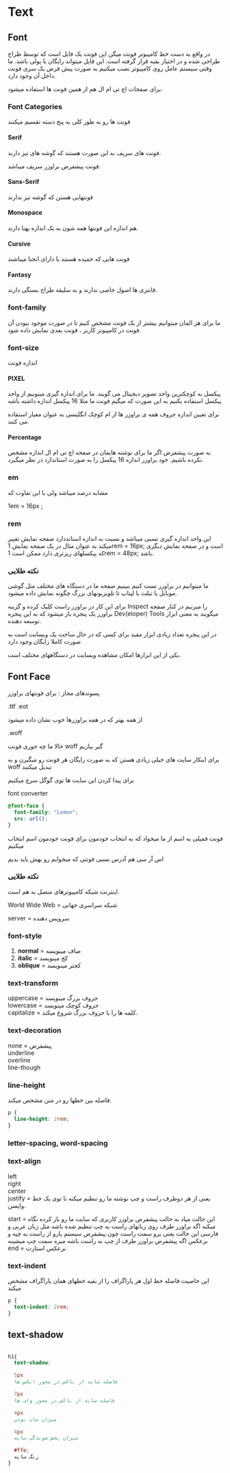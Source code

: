 # Text

## Font

در واقع به دست خط کامپیوتر فونت میگن
این فونت یک فایل است که توسط طراح طراحی شده و در اختیار بقیه قرار گرفته است.
این فایل میتواند رایگان یا پولی باشد.
ما وقتی سیستم عامل روی کامپیوتر نصب میکنیم به صورت پیش فرض یک سری فونت داخل آن وجود دارد.

برای صفحات اچ تی ام ال هم از همین فونت ها استفاده میشود.

### Font Categories

فونت ها رو به طور کلی به پنج دسته تقسیم میکنند

#### Serif

فونت های سریف به این صورت هستند که گوشه های تیز دارند.

فونت پیشفرض براوزر سریف میباشد.

#### Sans-Serif

فونتهایی هستن که گوشه تیز ندارند

#### Monospace

هم اندازه
این فونتها همه شون به یک اندازه پهنا دارند.

#### Cursive

فونت هایی که خمیده هستند یا دارای انحنا میباشند

#### Fantasy

فانتزی ها اصول خاصی ندارند و به سلیقه طراح بستگی دارند.

### font-family

ما برای هر المان میتوانیم بیشتر از یک فونت مشخص کنیم تا در صورت موجود نبودن آن فونت در کامپیوتر کاربر ، فونت بعدی نمایش داده شود.

### font-size

اندازه فونت

#### PIXEL

پیکسل به کوچکترین واحد تصویر دیجیتال می گویند.
ما برای اندازه گیری میتونیم از واحد پیکسل استفاده بکنیم
به این صورت که میگیم فونت ما مثلا 16 پیکسل اندازه داشته باشه

برای تعیین اندازه حروف همه ی براوزر ها از ام کوچک انگلیسی به عنوان معیار استفاده می کنند.

#### Percentage

به صورت پیشفرض اگر ما برای نوشته هایمان در صفحه اچ تی ام ال اندازه مشخص نکرده باشیم.
خود براوزر اندازه 16 پیکسل را به صورت استاندارد در نظر میگیرد.

### em

مشابه درصد میباشد ولی با این تفاوت که

1em = 16px ;

### rem

این واحد اندازه گیری نسبی میباشد و نسبت به اندازه استانددارد صفحه نمایش تغییر میکند به عنوان مثال در یک صفحه نمایش
1rem = 16px;
است و در صفحه نمایش دیگری که پیکسلهای ریزتری دارد ممکن است
1rem = 48px;
باشد.

### نکته طلایی

ما میتوانیم در براوزر تست کنیم ببینیم صفحه ما در دستگاه های مختلف مثل گوشی موبایل یا تبلت یا لپتاپ تا تلویزیونهای بزرگ چگونه نمایش داده میشود.

برای این کار در براوزر راست کلیک کرده و گزینه
Inspect
را میزنیم
در کنار صفحه براوزر یک پنجره باز میشود که به این پنجره
Dev(eloper) Tools
میگویند
به معنی ابزار توسعه دهنده.

در این پنجره تعداد زیادی ابزار مفید برای کسی که در حال ساخت یک وبسایت است به صورت کاملا رایگان وجود دارد

یکی از این ابزارها امکان مشاهده وبسایت در دستگاههای مختلف است.

## Font Face

پسوندهای مجاز : برای فونتهای براوزر

.ttf
.eot

از همه بهتر که در همه براوزرها خوب نشان داده میشود

.woff

حالا ما چه جوری فونت woff گیر بیاریم

برای اینکار سایت های خیلی زیادی هستن که به صورت رایگان هر فونت رو میگیرن و به
woff
تبدیل میکنند

برای پیدا کردن این سایت ها توی گوگل سرچ میکنیم

font converter

```css
@font-face {
  font-family: "Lemon";
  src: url();
}
```

فونت فمیلی یه اسم از ما میخواد که به انتخاب خودمون برای فونت خودمون اسم انتخاب میکنیم

اس آر سی هم آدرس نسبی فونتی که میخوایم رو بهش باید بدیم

### نکته طلایی

اینترنت شبکه کامپیوترهای متصل به هم است.

World Wide Web = شبکه سراسری جهانی

server = سرویس دهنده

### font-style

<ol>
  <li>
    <strong>normal</strong> = صاف مینویسه 
  </li>
  <li>
    <strong>italic</strong> = کج مینویسد
  </li>
  <li>
    <strong>oblique</strong> = کجتر مینویسد
  </li>
</ol>

### text-transform

uppercase = حروف بزرگ مینویسد <br>
lowercase = حروف کوچک مینویسد <br>
capitalize = کلمه ها را با حروف بزرگ شروع میکند. <br>

### text-decoration

none = پیشفرض <br>
underline  <br>
overline <br>
line-though <br>

### line-height

فاصله بین خطها رو در متن مشخص میکند.

```css
p {
  line-height: 2rem;
}
```

### letter-spacing, word-spacing

### text-align

left 
<br>
right 
<br>
center 
<br>
justify = یعنی از هر دوطرف راست و چپ نوشته ما رو تنظیم میکنه تا توی یک خط وایسن. 
<br>

start = این حالت میاد به حالت پیشفرض براوزر کاربری که سایت ما رو باز کرده نگاه میکنه
اگه براوزر طرف روی زبانهای راست به چپ تنظیم شده باشه مثل زبان عربی و فارسی
این حالت یعنی برو سمت راست
چون پیشفرض سیستم یارو از راست به چپه
و برعکس اگه پیشفرض براوزر طرف از چپ به راست باشه میره سمت چپ میشینه
<br>
end = برعکس استارت

### text-indent

این خاصیت فاصله خط اول هر پاراگراف را از بقیه خطهای همان پاراگراف مشخص میکند

```css
p {
  text-indent: 2rem;
}
```

## text-shadow

```css

h1{
  text-shadow: 

  5px
  فاصله سايه از باکس در محور ایکس ها

  7px
  فاصله سایه از باکس در محور وای ها 

  4px
  میزان مات بودن 

  4px 
  میزان پخش شوندگی سایه

  #ffe; 
  رنگ سایه
}

```